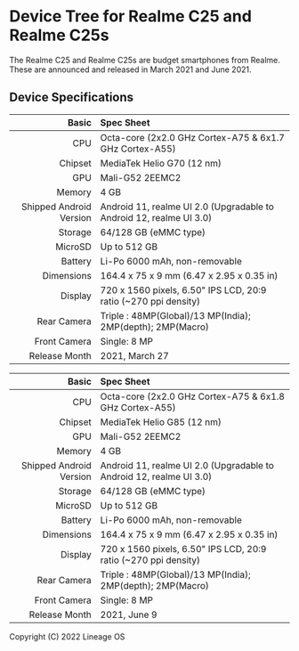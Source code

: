# Device Tree for Realme C25 and Realme C25s 

The Realme C25 and Realme C25s are budget smartphones from Realme. These are announced and released in March 2021 and June 2021.

## Device Specifications
Basic   | Spec Sheet
-------:|:-------------------------
CPU     | Octa-core (2x2.0 GHz Cortex-A75 & 6x1.7 GHz Cortex-A55)
Chipset | MediaTek Helio G70 (12 nm)
GPU     | Mali-G52 2EEMC2
Memory  | 4 GB
Shipped Android Version | Android 11, realme UI 2.0 (Upgradable to Android 12, realme UI 3.0)
Storage | 64/128 GB (eMMC type)
MicroSD | Up to 512 GB 
Battery | Li-Po 6000 mAh, non-removable
Dimensions | 164.4 x 75 x 9 mm (6.47 x 2.95 x 0.35 in)
Display | 720 x 1560 pixels, 6.50" IPS LCD, 20:9 ratio (~270 ppi density)
Rear Camera  | Triple : 48MP(Global)/13 MP(India); 2MP(depth); 2MP(Macro)
Front Camera | Single: 8 MP
Release Month | 2021, March 27

Basic   | Spec Sheet
-------:|:-------------------------
CPU     | Octa-core (2x2.0 GHz Cortex-A75 & 6x1.8 GHz Cortex-A55)
Chipset | MediaTek Helio G85 (12 nm)
GPU     | Mali-G52 2EEMC2
Memory  | 4 GB
Shipped Android Version | Android 11, realme UI 2.0 (Upgradable to Android 12, realme UI 3.0)
Storage | 64/128 GB (eMMC type)
MicroSD | Up to 512 GB 
Battery | Li-Po 6000 mAh, non-removable
Dimensions | 164.4 x 75 x 9 mm (6.47 x 2.95 x 0.35 in)
Display | 720 x 1560 pixels, 6.50" IPS LCD, 20:9 ratio (~270 ppi density)
Rear Camera  | Triple : 48MP(Global)/13 MP(India); 2MP(depth); 2MP(Macro)
Front Camera | Single: 8 MP
Release Month | 2021, June 9


Copyright (C) 2022 Lineage OS
